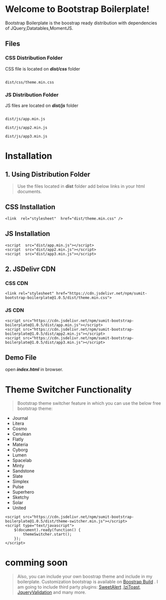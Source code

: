 
# Welcome to Bootstrap Boilerplate!

  

Bootstrap Boilerplate is the boostrap ready distribution with dependencies of JQuery,Datatables,MomentJS.

  

## Files

  

### CSS Distribution Folder

  

CSS file is located on _**dist/css**_ folder

  

```text

dist/css/theme.min.css

```

  

### JS Distribution Folder

  

JS files are located on _**dist/js**_ folder

  

```text

dist/js/app.min.js

dist/js/app2.min.js

dist/js/app3.min.js

```

  

# Installation

 

## 1. Using Distribution Folder
>Use the files located in **dist** folder add below links in your html documents.
## CSS Installation
    <link  rel="stylesheet"  href="dist/theme.min.css" />

## JS Installation
    <script  src="dist/app.min.js"></script>
    <script  src="dist/app2.min.js"></script>
    <script  src="dist/app3.min.js"></script>

## 2. JSDelivr CDN

### CSS CDN
```
<link rel="stylesheet" href="https://cdn.jsdelivr.net/npm/sumit-bootstrap-boilerplate@1.0.5/dist/theme.min.css">
```
### JS CDN
```
<script src="https://cdn.jsdelivr.net/npm/sumit-bootstrap-boilerplate@1.0.5/dist/app.min.js"></script>
<script src="https://cdn.jsdelivr.net/npm/sumit-bootstrap-boilerplate@1.0.5/dist/app2.min.js"></script>
<script src="https://cdn.jsdelivr.net/npm/sumit-bootstrap-boilerplate@1.0.5/dist/app3.min.js"></script>
```

## Demo File
open _**index.html**_ in browser.

# Theme Switcher Functionality
> Bootstrap theme switcher feature in which you can use the below free bootstrap theme:

* Journal
* Litera
* Cosmo
* Cerulean
* Flatly
* Materia
* Cyborg
* Lumen
* Spacelab
* Minty
* Sandstone
* Slate
* Simplex
* Pulse
* Superhero
* Sketchy
* Solar
* United

```
<script src="https://cdn.jsdelivr.net/npm/sumit-bootstrap-boilerplate@1.0.5/dist/theme-switcher.min.js"></script>
<script type="text/javascript">
    $(document).ready(function() {
        themeSwitcher.start();
    });
</script>
```


# comming soon
> Also, you can include your own boostrap theme and include in my boilerplate. Customization bootstrap is available on [Boostrap Build](https://bootstrap.build/themes) . I am going to include third party plugins: [SweetAlert](https://sweetalert2.github.io/) ,[IziToast](http://izitoast.marcelodolza.com/), [JqueryValidation](https://jqueryvalidation.org) and many more.